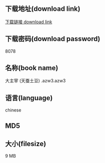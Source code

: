 ## 下载地址(download link)
[下载链接 download link](https://tutu365.netlify.app/?s=%E5%A4%A7%E4%B8%BB%E5%AE%B0+%28%E5%A4%A9%E8%9A%95%E5%9C%9F%E8%B1%86%29+.azw3)

## 下载密码(download password)
8078

## 名称(book name)
大主宰 (天蚕土豆) .azw3.azw3

## 语言(language)
chinese

## MD5


## 大小(filesize)
9 MB
